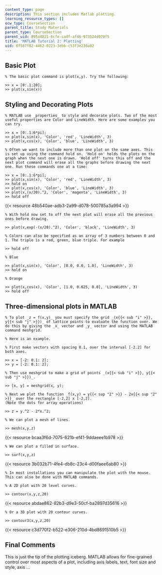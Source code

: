 ```yaml
---
content_type: page
description: This section includes Matlab plotting.
learning_resource_types: []
ocw_type: CourseSection
parent_title: Study Materials
parent_type: CourseSection
parent_uid: 895a4821-6cfe-cadf-afd6-973524d079f5
title: 'MATLAB Tutorial 2: Plotting'
uid: 6f587f82-4462-0223-3ebb-c53f3e230a02
---
```

Basic Plot
----------

```
% The basic plot command is plot(x,y). Try the following:

>> x = [0:.1;20];
>> plot(x,sin(x))
```

Styling and Decorating Plots
----------------------------

```
% MATLAB use _properties_ to style and decorate plots. Two of the most useful properties are Color and LineWidth. Here are some examples you can try.

>> x = [0:.1:6*pi];
>> plot(x,sin(x), 'Color', 'red', 'LineWidth', 3)
>> plot(x,cos(x), 'Color', 'blue', 'LineWidth', 3)
```

```
% Often we want to include more than one plot on the same axes. This is set up using the command hold on. 'Hold on' holds the plots on the graph when the next one is drawn. 'Hold off' turns this off and the next plot command will erase all the graphs before drawing the next one. Run these commands one at a time:

>> x = [0:.1:6*pi];
>> plot(x,sin(x), 'Color', 'red', 'LineWidth', 3)
>> hold on
>> plot(x,cos(x), 'Color', 'blue', 'LineWidth', 3)
>> plot(x,(x/20).^2, 'Color', 'magenta', 'LineWidth', 3)
>> hold off
```

{{< resource 48b540ae-adb3-2a99-d078-500785a3a994 >}}

```
% With hold now set to off the next plot will erase all the previous ones before drawing.

>> plot(x,exp(-(x/20).^2), 'Color', 'black', 'LineWidth', 3)
```

```
% Colors can also be specified as an array of 3 numbers between 0 and 1. The triple is a red, green, blue triple. For example

>> hold off

% Blue

>> plot(x,sin(x), 'Color', [0.0, 0.0, 1.0], 'LineWidth', 3)
>> hold on

% Orange

>> plot(x,cos(x), 'Color', [1.0, 0.625, 0.0], 'LineWidth', 3)
>> hold off
```

Three-dimensional plots in MATLAB
---------------------------------

```
% To plot _z = f(x,y)_ you must specify the grid _(x{{< sub "i" >}}, y{{< sub "j" >}})_ of lattice points to evaluate the function over. We do this by giving the _x_ vector and _y_ vector and using the MATLAB command meshgrid.

% Here is an example.

% First make vectors with spacing 0.1, over the interval [-2.2] for both axes.

>> x = [-2: 0.1: 2];
>> y = [-2: 0.1: 2];

% Then use meshgrid to make a grid of points _(x{{< sub "i" >}}, y{{< sub "j" >}})_.

>> [x, y] = meshgrid(x, y);

% Next we plot the function _f(x,y) = y{{< sup "2" >}} - 2x{{< sup "2" >}}_ over the rectangle [-2,2] x [-2,2].
(Note the dots for array operations)

>> z = y.^2 - 2*x.^2;

% We can plot a mesh of lines.

>> mesh(x,y,z)
```

{{< resource bcaa3f6d-7075-621b-ef41-9ddaeee1b978 >}}

```
% We can plot a filled in surface.

>> surf(x,y,z)
```

{{< resource 3b032b71-4fe4-db8c-23c4-d00faee6ab80 >}}

```
% In most installations you can manipulate the plot with the mouse. This can also be done with MATLAB commands.

% A 2D plot with 20 level curves.

>> contour(x,y,z,20)
```

{{< resource abdae862-82b3-d9e3-50cf-ba2897d35616 >}}

```
% Or a 3D plot with 20 contour curves.

>> contour3(x,y,z,20)
```

{{< resource c3d770f2-b522-e306-210d-4bd8691510b5 >}}

Final Comments
--------------

This is just the tip of the plotting iceberg. MATLAB allows for fine-grained control over most aspects of a plot, including axis labels, text, font size and style, axis ...